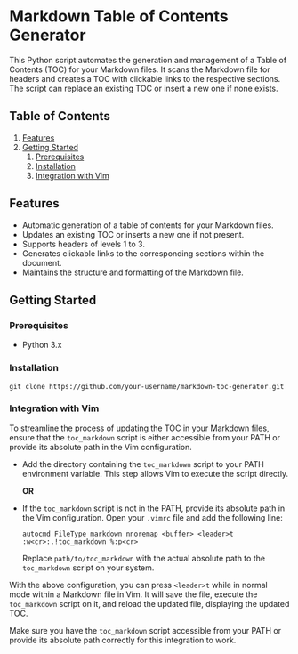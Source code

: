 # Markdown Table of Contents Generator

This Python script automates the generation and management of a Table of Contents (TOC) for your Markdown files. It scans the Markdown file for headers and creates a TOC with clickable links to the respective sections. The script can replace an existing TOC or insert a new one if none exists.

<!-- TOC -->
## Table of Contents

1. [Features](#features)
1. [Getting Started](#getting-started)
    1. [Prerequisites](#prerequisites)
    1. [Installation](#installation)
    1. [Integration with Vim](#integration-with-vim)
<!-- /TOC -->

## Features

* Automatic generation of a table of contents for your Markdown files.
* Updates an existing TOC or inserts a new one if not present.
* Supports headers of levels 1 to 3.
* Generates clickable links to the corresponding sections within the document.
* Maintains the structure and formatting of the Markdown file.

## Getting Started

### Prerequisites

* Python 3.x

### Installation

```shell
git clone https://github.com/your-username/markdown-toc-generator.git
```

### Integration with Vim

To streamline the process of updating the TOC in your Markdown files, ensure that the `toc_markdown` script is either accessible from your PATH or provide its absolute path in the Vim configuration.

* Add the directory containing the `toc_markdown` script to your PATH environment variable. This step allows Vim to execute the script directly.

   **OR**

* If the `toc_markdown` script is not in the PATH, provide its absolute path in the Vim configuration. Open your `.vimrc` file and add the following line:

   ```vim
   autocmd FileType markdown nnoremap <buffer> <leader>t :w<cr>:.!toc_markdown %:p<cr>
   ```

   Replace `path/to/toc_markdown` with the actual absolute path to the `toc_markdown` script on your system.

With the above configuration, you can press `<leader>t` while in normal mode within a Markdown file in Vim. It will save the file, execute the `toc_markdown` script on it, and reload the updated file, displaying the updated TOC.

Make sure you have the `toc_markdown` script accessible from your PATH or provide its absolute path correctly for this integration to work.
